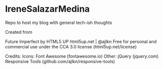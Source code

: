 # IreneSalazarMedina
Repo to host my blog with general tech-ish thoughts

Created from

Future Imperfect by HTML5 UP
html5up.net | @ajlkn
Free for personal and commercial use under the CCA 3.0 license (html5up.net/license)


Credits:
	Icons:
		Font Awesome (fontawesome.io)
	Other:
		jQuery (jquery.com)
		Responsive Tools (github.com/ajlkn/responsive-tools)
